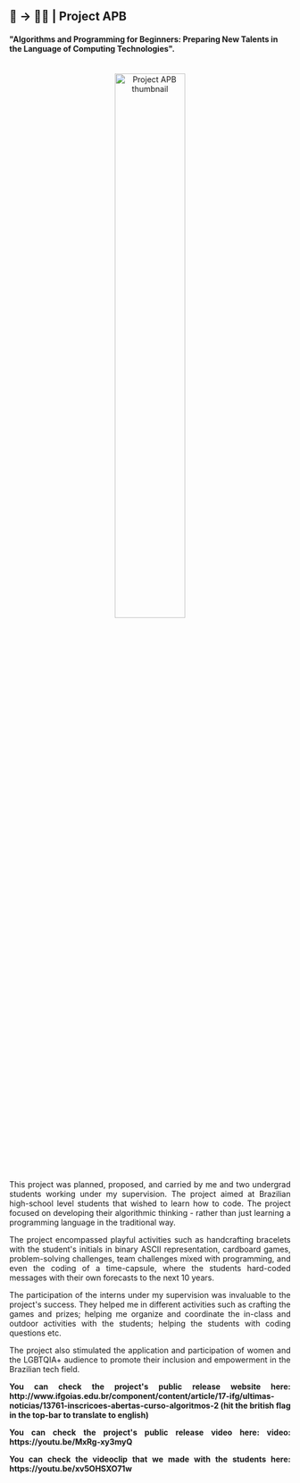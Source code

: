 ## 🧩 → 👩‍💻 | Project APB
#### "Algorithms and Programming for Beginners: Preparing New Talents in the Language of Computing Technologies".
<br/>
<div align="center">                                                             
  <img width="50%" height="50%" src="./ovalthumb_APB.png" alt="Project APB thumbnail">
</div>  
<br/>
<section>
<div align="justify">
<p>  
This project was planned, proposed, and carried by me and two undergrad students working under my supervision. The project aimed at Brazilian high-school level students that wished to learn how to code. The project focused on developing their algorithmic thinking - rather than just learning a programming language in the traditional way.
</p>
  
<p>
The project encompassed playful activities such as handcrafting bracelets with the student's initials in binary ASCII representation, cardboard games, problem-solving challenges, team challenges mixed with programming, and even the coding of a time-capsule, where the students hard-coded messages with their own forecasts to the next 10 years.
</p>
  
<p>
The participation of the interns under my supervision was invaluable to the project's success. They helped me in different activities such as crafting the games and prizes; helping me organize and coordinate the in-class and outdoor activities with the students; helping the students with coding questions etc.
</p>
  
<p>
The project also stimulated the application and participation of women and the LGBTQIA+ audience to promote their inclusion and empowerment in the Brazilian tech field.

</p>
  
<p>
<strong>You can check the project's public release website here:
http://www.ifgoias.edu.br/component/content/article/17-ifg/ultimas-noticias/13761-inscricoes-abertas-curso-algoritmos-2 (hit the british flag in the top-bar to translate to english)
</strong>
</p>

<p>
<strong>You can check the project's public release video here:
video: https://youtu.be/MxRg-xy3myQ 
</strong>
</p>


<p>
<strong>You can check the videoclip that we made with the students here: https://youtu.be/xv5OHSXO71w </strong>
</p>
<div>
</section>

